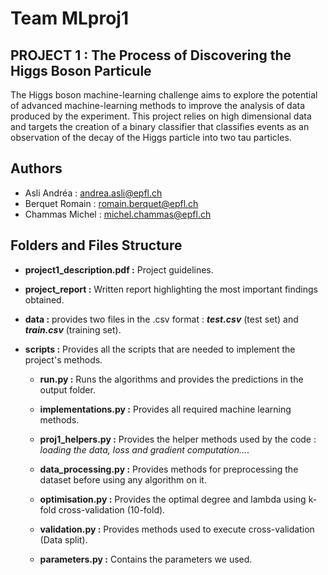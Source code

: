 # Team MLproj1

## PROJECT 1 : The Process of Discovering the Higgs Boson Particule
The Higgs boson machine-learning challenge aims to explore the potential of advanced machine-learning methods to improve the analysis of data produced by the experiment. This project relies on high dimensional data and targets the creation of a binary classifier that classifies events as an observation of the decay of the Higgs particle into two tau particles.

## Authors
* Asli Andréa : andrea.asli@epfl.ch
* Berquet Romain : romain.berquet@epfl.ch
* Chammas Michel : michel.chammas@epfl.ch
  
## Folders and Files Structure
* **project1_description.pdf :** Project guidelines.
* **project_report :** Written report highlighting the most important findings obtained.

* **data :** provides two files in the .csv format : ***test.csv*** (test set) and ***train.csv*** (training set).

* **scripts :** Provides all the scripts that are needed to implement the project's methods.

    * **run.py :** Runs the algorithms and provides the predictions in the output folder.
    
    * **implementations.py :** Provides all required machine learning methods.
    
    * **proj1_helpers.py :** Provides the helper methods used by the code : _loading the data, loss and gradient computation..._.
    
    * **data_processing.py :** Provides methods for preprocessing the dataset before using any algorithm on it.
    
    * **optimisation.py :** Provides the optimal degree and lambda using k-fold cross-validation (10-fold). 

    * **validation.py :** Provides methods used to execute cross-validation (Data split).

    * **parameters.py :** Contains the parameters we used.
